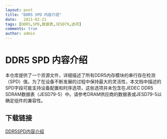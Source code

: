 ```yaml
---
layout: post
title: "DDR5 SPD 内容介绍"
date:   2021-02-21
tags: [DDR5,SPD,数据表,JESD79,选项]
comments: true
author: admin
---
```

# DDR5 SPD 内容介绍

本仓库提供了一个资源文件，详细描述了所有DDR5内存模块的串行存在检测（SPD）值。为了在设备不断发展的过程中保持最大的灵活性，本文档中描述的SPD字段可能支持设备配置和时序选项，这些选项并未包含在JEDEC DDR5 SDRAM数据表（JESD79-5）中。请参考DRAM供应商的数据表或JESD79-5以确定组件的兼容性。

## 下载链接

[DDR5SPD内容介绍](https://pan.quark.cn/s/414a4970895e)
